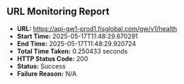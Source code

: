 ## URL Monitoring Report

- **URL:** https://api-gw1-prod1.fisglobal.com/gw/v1/health
- **Start Time:** 2025-05-17T11:48:29.670291
- **End Time:** 2025-05-17T11:48:29.920724
- **Total Time Taken:** 0.250433 seconds
- **HTTP Status Code:** 200
- **Status:** Success
- **Failure Reason:** N/A
